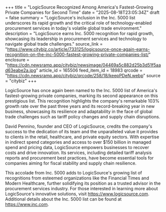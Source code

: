 +++
title = "LogicSource Recognized Among America's Fastest-Growing Private Companies for Second Time"
date = "2025-08-18T23:05:34Z"
draft = false
summary = "LogicSource's inclusion in the Inc. 5000 list underscores its rapid growth and the critical role of technology-enabled procurement services in today's volatile global trade environment."
description = "LogicSource earns Inc. 5000 recognition for rapid growth, showcasing its leadership in procurement services and technology to navigate global trade challenges."
source_link = "https://www.citybiz.co/article/733125/logicsource-once-again-earns-recognition-on-the-inc-5000-fastest-growing-private-companies-list/"
enclosure = "https://cdn.newsramp.app/citybiz/newsimage/04469a5c882d25b3d51f5aad63eabe2a.jpg"
article_id = 165506
feed_item_id = 18983
qrcode = "https://cdn.newsramp.app/citybiz/qrcode/258/18/keepPDeN.webp"
source = "citybiz"
+++

<p>LogicSource has once again been named to the Inc. 5000 list of America's fastest-growing private companies, marking its second appearance on this prestigious list. This recognition highlights the company's remarkable 103% growth rate over the past three years and its record-breaking year in new business, showcasing its resilience and adaptability in the face of global trade challenges such as tariff policy changes and supply chain disruptions.</p><p>David Pennino, founder and CEO of LogicSource, credits the company's success to the dedication of its team and the unparalleled value it provides to clients in the retail, healthcare, and private equity sectors. With expertise in indirect spend categories and access to over $150 billion in managed spend and pricing data, LogicSource empowers businesses to recover costs and drive innovation. Its services, including detailed tariff analysis reports and procurement best practices, have become essential tools for companies aiming for fiscal stability and supply chain resilience.</p><p>This accolade from Inc. 5000 adds to LogicSource's growing list of recognitions from esteemed organizations like the Financial Times and Modern Healthcare, further solidifying its position as a trusted advisor in the procurement services industry. For those interested in learning more about LogicSource's innovative solutions, visit <a href='https://www.logicsource.com' rel='nofollow' target='_blank'>https://www.logicsource.com</a>. Additional details about the Inc. 5000 list can be found at <a href='https://www.inc.com' rel='nofollow' target='_blank'>https://www.inc.com</a>.</p>